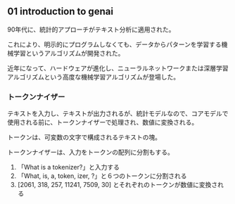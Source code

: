 ## 01 introduction to genai

90年代に、統計的アプローチがテキスト分析に適用された。

これにより、明示的にプログラムしなくても、データからパターンを学習する機械学習というアルゴリズムが開発された。

近年になって、ハードウェアが進化し、ニューラルネットワークまたは深層学習アルゴリズムという高度な機械学習アルゴリズムが登場した。

### トークンナイザー

テキストを入力し、テキストが出力されるが、統計モデルなので、コアモデルで使用される前に、トークンナイザーで処理され、数値に変換される。

トークンは、可変数の文字で構成されるテキストの塊。

トークンナイザーは、入力をトークンの配列に分割もする。

1. 「What is a tokenizer?」と入力する
2. 「What, is, a, token, izer, ?」と６つのトークンに分割される
3. [2061, 318, 257, 11241, 7509, 30] とそれぞれのトークンが数値に変換される
